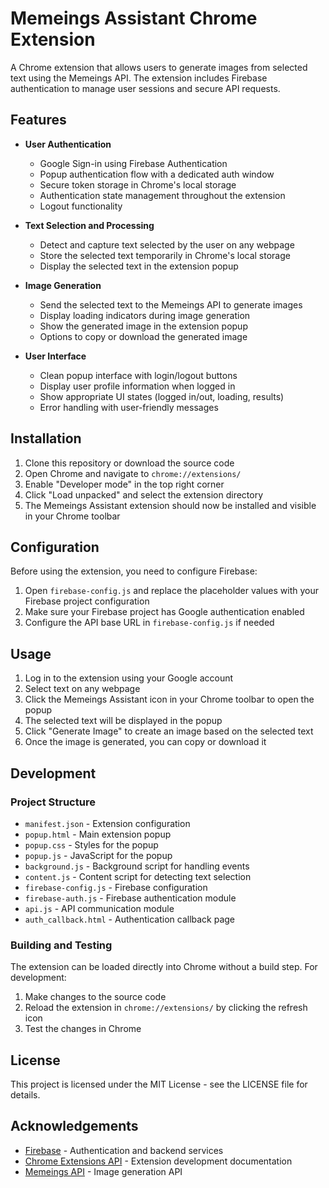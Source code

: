 # Memeings Assistant Chrome Extension

A Chrome extension that allows users to generate images from selected text using the Memeings API. The extension includes Firebase authentication to manage user sessions and secure API requests.

## Features

- **User Authentication**
  - Google Sign-in using Firebase Authentication
  - Popup authentication flow with a dedicated auth window
  - Secure token storage in Chrome's local storage
  - Authentication state management throughout the extension
  - Logout functionality

- **Text Selection and Processing**
  - Detect and capture text selected by the user on any webpage
  - Store the selected text temporarily in Chrome's local storage
  - Display the selected text in the extension popup

- **Image Generation**
  - Send the selected text to the Memeings API to generate images
  - Display loading indicators during image generation
  - Show the generated image in the extension popup
  - Options to copy or download the generated image

- **User Interface**
  - Clean popup interface with login/logout buttons
  - Display user profile information when logged in
  - Show appropriate UI states (logged in/out, loading, results)
  - Error handling with user-friendly messages

## Installation

1. Clone this repository or download the source code
2. Open Chrome and navigate to `chrome://extensions/`
3. Enable "Developer mode" in the top right corner
4. Click "Load unpacked" and select the extension directory
5. The Memeings Assistant extension should now be installed and visible in your Chrome toolbar

## Configuration

Before using the extension, you need to configure Firebase:

1. Open `firebase-config.js` and replace the placeholder values with your Firebase project configuration
2. Make sure your Firebase project has Google authentication enabled
3. Configure the API base URL in `firebase-config.js` if needed

## Usage

1. Log in to the extension using your Google account
2. Select text on any webpage
3. Click the Memeings Assistant icon in your Chrome toolbar to open the popup
4. The selected text will be displayed in the popup
5. Click "Generate Image" to create an image based on the selected text
6. Once the image is generated, you can copy or download it

## Development

### Project Structure

- `manifest.json` - Extension configuration
- `popup.html` - Main extension popup
- `popup.css` - Styles for the popup
- `popup.js` - JavaScript for the popup
- `background.js` - Background script for handling events
- `content.js` - Content script for detecting text selection
- `firebase-config.js` - Firebase configuration
- `firebase-auth.js` - Firebase authentication module
- `api.js` - API communication module
- `auth_callback.html` - Authentication callback page

### Building and Testing

The extension can be loaded directly into Chrome without a build step. For development:

1. Make changes to the source code
2. Reload the extension in `chrome://extensions/` by clicking the refresh icon
3. Test the changes in Chrome

## License

This project is licensed under the MIT License - see the LICENSE file for details.

## Acknowledgements

- [Firebase](https://firebase.google.com/) - Authentication and backend services
- [Chrome Extensions API](https://developer.chrome.com/docs/extensions/) - Extension development documentation
- [Memeings API](https://memeings.com/api-docs) - Image generation API
